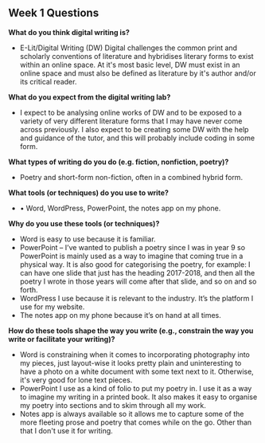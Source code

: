 ## Week 1 Questions

**What do you think digital writing is?**
- E-Lit/Digital Writing (DW) Digital challenges the common print and scholarly conventions of literature and hybridises
  literary forms to exist within an online space. At it's most basic level, DW must exist in an online space and must 
  also be defined as literature by it's author and/or its critical reader.

**What do you expect from the digital writing lab?**
- I expect to be analysing online works of DW and to be exposed to a variety of very different literature forms that
  I may have never come across previously. I also expect to be creating some DW with the help and guidance of the
  tutor, and this will probably include coding in some form.
  
**What types of writing do you do (e.g. fiction, nonfiction, poetry)?**
- Poetry and short-form non-fiction, often in a combined hybrid form.

**What tools (or techniques) do you use to write?**
- •	Word, WordPress, PowerPoint, the notes app on my phone.

**Why do you use these tools (or techniques)?**
- Word is easy to use because it is familiar.
- PowerPoint – I’ve wanted to publish a poetry since I was in year 9 so PowerPoint is mainly used as a way to imagine
  that coming true in a physical way. It is also good for categorising the poetry, for example: I can have one slide 
  that just has the heading 2017-2018, and then all the poetry I wrote in those years will come after that slide, and 
  so on and so forth.
- WordPress I use because it is relevant to the industry. It’s the platform I use for my website.
- The notes app on my phone because it’s on hand at all times.

**How do these tools shape the way you write (e.g., constrain the way you write or facilitate your writing)?**
- Word is constraining when it comes to incorporating photography into my pieces, just layout-wise it looks pretty
  plain and uninteresting to have a photo on a white document with some text next to it. Otherwise, it's very good for
  lone text pieces.
- PowerPoint I use as a kind of folio to put my poetry in. I use it as a way to imagine my writing in a printed book.
  It also makes it easy to organise my poetry into sections and to skim through all my work.
- Notes app is always available so it allows me to capture some of the more fleeting prose and poetry that comes while on
  the go. Other than that I don't use it for writing.

  
